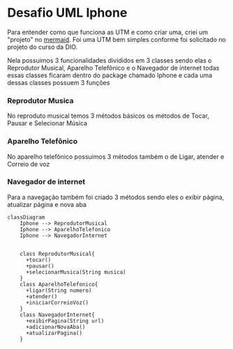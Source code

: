 
# Desafio UML Iphone

Para entender como que funciona as UTM e como criar uma, criei um "projeto" no [mermaid](https://mermaid.live/). Foi uma UTM bem simples conforme foi solicitado no projeto do curso da DIO.

Nela possuimos 3 funcionalidades divididos em 3 classes sendo elas o Reprodutor Musical, Aparelho Telefônico e o Navegador de internet todas essas classes ficaram dentro do package chamado Iphone e cada uma dessas classes possuem 3 funções

### Reprodutor Musica

No reproduto musical temos 3 métodos básicos os métodos de Tocar, Pausar e Selecionar Música

### Aparelho Telefônico

No aparelho telefônico possuimos 3 métodos também o de Ligar, atender e Correio de voz

### Navegador de internet

Para a navegação também foi criado 3 métodos sendo eles o exibir página, atualizar página e nova aba

```mermaid
classDiagram
    Iphone --> ReprodutorMusical
    Iphone --> AparelhoTelefonico
    Iphone --> NavegadorInternet

    
    class ReprodutorMusical{
      +tocar()
      +pausar()
      +selecionarMusica(String musica)
    }
    class AparelhoTelefonico{
      +ligar(String numero)
      +atender()
      +iniciarCorreioVoz()
    }
    class NavegadorInternet{
      +exibirPagina(String url)
      +adicionarNovaAba()
      +atualizarPagina()
    }
```
